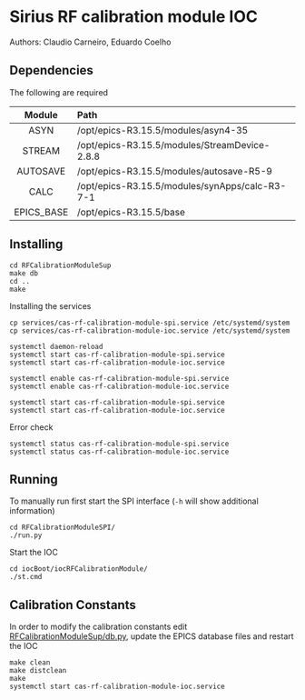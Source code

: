 # Sirius RF calibration module IOC
Authors: Claudio Carneiro, Eduardo Coelho
 
## Dependencies
The following are required

|Module|Path|
|:----:|:---|
|ASYN|/opt/epics-R3.15.5/modules/asyn4-35|
|STREAM|/opt/epics-R3.15.5/modules/StreamDevice-2.8.8|
|AUTOSAVE|/opt/epics-R3.15.5/modules/autosave-R5-9|
|CALC|/opt/epics-R3.15.5/modules/synApps/calc-R3-7-1|
|EPICS_BASE|/opt/epics-R3.15.5/base|

## Installing
```
cd RFCalibrationModuleSup
make db
cd ..
make
```
Installing the services

```
cp services/cas-rf-calibration-module-spi.service /etc/systemd/system
cp services/cas-rf-calibration-module-ioc.service /etc/systemd/system

systemctl daemon-reload
systemctl start cas-rf-calibration-module-spi.service
systemctl start cas-rf-calibration-module-ioc.service

systemctl enable cas-rf-calibration-module-spi.service
systemctl enable cas-rf-calibration-module-ioc.service

systemctl start cas-rf-calibration-module-spi.service
systemctl start cas-rf-calibration-module-ioc.service
```
Error check
```
systemctl status cas-rf-calibration-module-spi.service
systemctl status cas-rf-calibration-module-ioc.service
```

## Running
To manually run first start the SPI interface (`-h` will show additional information)
```
cd RFCalibrationModuleSPI/
./run.py
```
Start the IOC
```
cd iocBoot/iocRFCalibrationModule/
./st.cmd
```
## Calibration Constants
In order to modify the calibration constants edit [RFCalibrationModuleSup/db.py](RFCalibrationModuleSup/db.py), update the EPICS database files and restart the IOC
```
make clean
make distclean
make
systemctl start cas-rf-calibration-module-ioc.service
```
